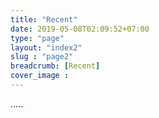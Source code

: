 ```yaml
---
title: "Recent"
date: 2019-05-08T02:09:52+07:00
type: "page"
layout: "index2"
slug : "page2"
breadcrumb: [Recent]
cover_image : 
---
```


.....